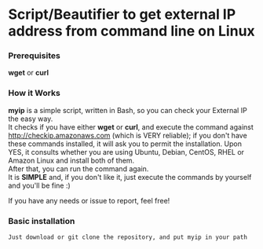 # Script/Beautifier to get external IP address from command line on Linux
### Prerequisites
**wget** or **curl**
### How it Works
**myip** is a simple script, written in Bash, so you can check your External IP the easy way.  
It checks if you have either **wget** or **curl**, and execute the command against http://checkip.amazonaws.com (which is VERY reliable); if you don't have these commands installed, it will ask you to permit the installation. Upon YES, it consults whether you are using Ubuntu, Debian, CentOS, RHEL or Amazon Linux and install both of them.  
After that, you can run the command again.  
It is **SIMPLE** and, if you don't like it, just execute the commands by yourself and you'll be fine :)  

  If you have any needs or issue to report, feel free!
### Basic installation
```
Just download or git clone the repository, and put myip in your path
```
